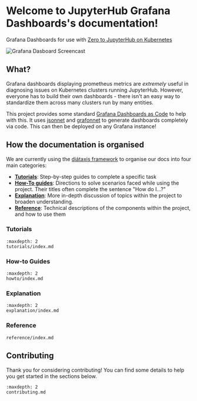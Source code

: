 # Welcome to JupyterHub Grafana Dashboards's documentation!

Grafana Dashboards for use with [Zero to JupyterHub on Kubernetes](http://z2jh.jupyter.org/)

![Grafana Dasboard Screencast](../demo.gif)

## What?

Grafana dashboards displaying prometheus metrics are *extremely* useful in diagnosing
issues on Kubernetes clusters running JupyterHub. However, everyone has to build their
own dashboards - there isn't an easy way to standardize them across many clusters run
by many entities.

This project provides some standard [Grafana Dashboards as Code](https://grafana.com/blog/2020/02/26/how-to-configure-grafana-as-code/)
to help with this. It uses [jsonnet](https://jsonnet.org/) and
[grafonnet](https://github.com/grafana/grafonnet-lib) to generate dashboards completely
via code. This can then be deployed on any Grafana instance!

## How the documentation is organised

We are currently using the [diátaxis framework](https://diataxis.fr/) to organise
our docs into four main categories:

- [**Tutorials**](tutorials): Step-by-step guides to complete a specific task
- [**How-To guides**](howto): Directions to solve scenarios faced while using the project. Their titles often complete the sentence "How do I...?"
- [**Explanation**](explanation): More in-depth discussion of topics within the project to broaden understanding.
- [**Reference**](ref): Technical descriptions of the components within the project, and how to use them

### Tutorials

```{toctree}
:maxdepth: 2
tutorials/index.md
```

### How-to Guides

```{toctree}
:maxdepth: 2
howto/index.md
```

### Explanation

```{toctree}
:maxdepth: 2
explanation/index.md
```

### Reference

```{toctree}
reference/index.md
```

## Contributing

Thank you for considering contributing! You can find some details to help you
get started in the sections below.

```{toctree}
:maxdepth: 2
contributing.md
```
